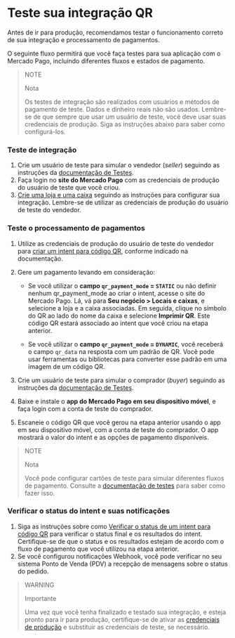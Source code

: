 # Teste sua integração QR

Antes de ir para produção, recomendamos testar o funcionamento correto de sua integração e processamento de pagamentos.

O seguinte fluxo permitirá que você faça testes para sua aplicação com o Mercado Pago, incluindo diferentes fluxos e estados de pagamento.

> NOTE
>
> Nota
>
> Os testes de integração são realizados com usuários e métodos de pagamento de teste. Dados e dinheiro reais não são usados. Lembre-se de que sempre que usar um usuário de teste, você deve usar suas credenciais de produção. Siga as instruções abaixo para saber como configurá-los.

### Teste de integração

1. Crie um usuário de teste para simular o vendedor (*seller*) seguindo as instruções da [documentação de Testes](/developers/pt/docs/instore-api/additional-content/your-integrations/test/accounts).
2. Faça login no **site do Mercado Pago** com as credenciais de produção do usuário de teste que você criou.
3. [Crie uma loja e uma caixa](/developers/pt/docs/instore-api/integration-configuration/create-store-point-of-sale) seguindo as instruções para configurar sua integração. Lembre-se de utilizar as credenciais de produção do usuário de teste do vendedor.

### Teste o processamento de pagamentos

1. Utilize as credenciais de produção do usuário de teste do vendedor para [criar um intent para código QR](/developers/pt/docs/instore-api/payments-processing/create-and-manage-intent/qr), conforme indicado na documentação.
2. Gere um pagamento levando em consideração:
   * Se você utilizar o **campo `qr_payment_mode` = `STATIC`** ou não definir nenhum qr_payment_mode ao criar o intent, acesse o site do Mercado Pago. Lá, vá para **Seu negócio > Locais e caixas**, e selecione a loja e a caixa associadas. Em seguida, clique no símbolo do QR ao lado do nome da caixa e selecione **Imprimir QR**. Este código QR estará associado ao intent que você criou na etapa anterior.

   * Se você utilizar o **campo `qr_payment_mode` = `DYNAMIC`**, você receberá o campo `qr_data` na resposta com um padrão de QR. Você pode usar ferramentas ou bibliotecas para converter esse padrão em uma imagem de um código QR.

3. Crie um usuário de teste para simular o comprador (*buyer*) seguindo as instruções da [documentação de Testes](/developers/pt/docs/instore-api/additional-content/your-integrations/test/accounts).
4. Baixe e instale o **app do Mercado Pago em seu dispositivo móvel**, e faça login com a conta de teste do comprador.
5. Escaneie o código QR que você gerou na etapa anterior usando o app em seu dispositivo móvel, com a conta de teste do comprador. O app mostrará o valor do intent e as opções de pagamento disponíveis.

> NOTE
>
> Nota
>
> Você pode configurar cartões de teste para simular diferentes fluxos de pagamento. Consulte a [documentação de testes](/developers/pt/docs/instore-api/additional-content/your-integrations/test/cards) para saber como fazer isso.

### Verificar o status do intent e suas notificações

1. Siga as instruções sobre como [Verificar o status de um intent para código QR](/developers/pt/docs/instore-api/payments-processing/create-and-manage-intent/qr) para verificar o status final e os resultados do intent. Certifique-se de que o status e os resultados estejam de acordo com o fluxo de pagamento que você utilizou na etapa anterior.
2. Se você configurou notificações Webhook, você pode verificar no seu sistema Ponto de Venda (PDV) a recepção de mensagens sobre o status do pedido.

> WARNING
>
> Importante
>
> Uma vez que você tenha finalizado e testado sua integração, e esteja pronto para ir para produção, certifique-se de ativar as [credenciais de produção](/developers/pt/docs/instore-api/additional-content/your-integrations/credentials) e substituir as credenciais de teste, se necessário.

